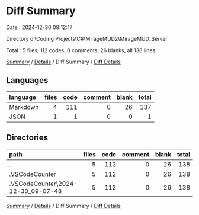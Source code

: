 # Diff Summary

Date : 2024-12-30 09:12:17

Directory d:\\Coding Projects\\C#\\MirageMUD2\\MirageMUD_Server

Total : 5 files,  112 codes, 0 comments, 26 blanks, all 138 lines

[Summary](results.md) / [Details](details.md) / Diff Summary / [Diff Details](diff-details.md)

## Languages
| language | files | code | comment | blank | total |
| :--- | ---: | ---: | ---: | ---: | ---: |
| Markdown | 4 | 111 | 0 | 26 | 137 |
| JSON | 1 | 1 | 0 | 0 | 1 |

## Directories
| path | files | code | comment | blank | total |
| :--- | ---: | ---: | ---: | ---: | ---: |
| . | 5 | 112 | 0 | 26 | 138 |
| .VSCodeCounter | 5 | 112 | 0 | 26 | 138 |
| .VSCodeCounter\\2024-12-30_09-07-48 | 5 | 112 | 0 | 26 | 138 |

[Summary](results.md) / [Details](details.md) / Diff Summary / [Diff Details](diff-details.md)